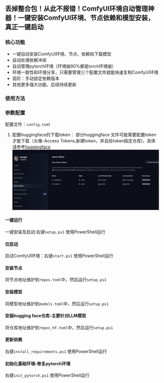 ## 丢掉整合包！从此不报错！ComfyUI环境自动管理神器！一键安装ComfyUI环境、节点依赖和模型安装，真正一键启动

### 核心功能
- 一键自动安装ComfyUI环境、节点、依赖和下载模型
- 自动处理依赖冲突
- 自动管理pytorch环境（环境崩90%都是torch环境崩）
- 环境一致性和环境分享，只需要管理三个配置文件就能快速复制ComfyUI环境
- 高阶：手动锁定依赖版本
- 其他更多强大功能，后续持续更新

### 使用方法

### 参数配置
配置文件：`config.toml`
1. 配置huggingface的下载token： 部分huggingface 文件可能需要配置token才能下载（头像-Access Tokens,新建token，并且给token指定仓库)，具体请参考[huggingface](https://huggingface.co/models)
![](./public/hf_token.png)
#### 一键运行
一键安装及启动:右键`setup.ps1` 使用PowerShell运行

#### 仅启动
启动ComfyUI环境：右键`start.ps1` 使用PowerShell运行

#### 安装节点
将节点地址维护到`repos.toml`中，然后运行`setup.ps1`

#### 安装模型
将模型地址维护到`models.toml`中，然后运行`setup.ps1`

#### 安装hugging face仓库-主要针对LLM模型
将仓库地址维护到`repos_hf.toml`中，然后运行`setup.ps1`

#### 更新依赖
右键`install_requirements.ps1` 使用PowerShell运行

#### 初始化基础环境-修复pytorch环境
右键`init_pytorch.ps1` 使用PowerShell运行